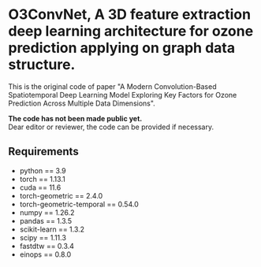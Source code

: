 # O3ConvNet, A 3D feature extraction deep learning architecture for ozone prediction applying on graph data structure.
This is the original code of paper "A Modern Convolution-Based Spatiotemporal Deep Learning Model Exploring Key Factors for Ozone Prediction Across Multiple Data Dimensions".

**The code has not been made public yet.**  
Dear editor or reviewer, the code can be provided if necessary.

## Requirements
- python == 3.9  
- torch == 1.13.1  
- cuda == 11.6  
- torch-geometric == 2.4.0  
- torch-geometric-temporal == 0.54.0  
- numpy == 1.26.2  
- pandas == 1.3.5  
- scikit-learn == 1.3.2  
- scipy == 1.11.3  
- fastdtw == 0.3.4  
- einops == 0.8.0
